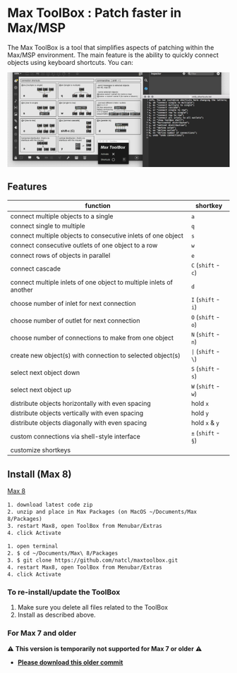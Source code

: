 # Max ToolBox : Patch faster in Max/MSP

The Max ToolBox is a tool that simplifies aspects of patching within the Max/MSP environment. The main feature is the ability to quickly connect objects using keyboard shortcuts. You can:

![](media/screenshot.png)

## Features

| function | shortkey |
| - | - |
| connect multiple objects to a single | `a` |
| connect single to multiple | `q` |
| connect multiple objects to consecutive inlets of one object | `s` |
| connect consecutive outlets of one object to a row | `w` |
| connect rows of objects in parallel | `e` |
| connect cascade | `C` (`shift` - `c`) |
| connect multiple inlets of one object to multiple inlets of another | `d` |
| choose number of inlet for next connection | `I` (`shift` - `i`) |
| choose number of outlet for next connection | `O` (`shift` - `o`) |
| choose number of connections to make from one object | `N` (`shift` - `n`) |
| create new object(s) with connection to selected object(s) | `\|` (`shift` - `\`) |
| select next object down | `S` (`shift` - `s`) |
| select next object up | `W` (`shift` - `w`) |
| distribute objects horizontally with even spacing | hold `x` |
| distribute objects vertically with even spacing | hold `y` |
| distribute objects diagonally with even spacing | hold `x` & `y` |
| custom connections via shell-style interface | `±` (`shift` - `§`) |
| customize shortkeys | |

## Install (Max 8)

[Max 8](https://github.com/tmhglnd/maxtoolbox/archive/refs/heads/master.zip)

```
1. download latest code zip
2. unzip and place in Max Packages (on MacOS ~/Documents/Max 8/Packages)
3. restart Max8, open ToolBox from Menubar/Extras
4. click Activate
```

```
1. open terminal
2. $ cd ~/Documents/Max\ 8/Packages
3. $ git clone https://github.com/natcl/maxtoolbox.git
4. restart Max8, open ToolBox from Menubar/Extras
4. click Activate
```

### To re-install/update the ToolBox

1. Make sure you delete all files related to the ToolBox
2. Install as described above.

### For Max 7 and older

⚠️ **This version is temporarily not supported for Max 7 or older** ⚠️

- [**Please download this older commit**](https://github.com/tmhglnd/maxtoolbox/tree/8852b5a87e939a72f0dd8647bfffe05ed96106ba)

<!-- - [Max 5 and 6](https://github.com/natcl/maxtoolbox/archive/Version15.zip)
- [Max 4](https://maxtoolbox.googlecode.com/files/maxtoolbox_b8_max4.zip)

1. Place the ToolBox folder in one of your search path (Easiest is in "Cycling' 74")
2. Place the ToolBox.maxpat file in your extras folder -->

<!-- ## Contact me -->

<!-- You can contact me on [Twitter](https://twitter.com/natcl) or by email: maxtoolbox [at] studioimaginaire.com -->
